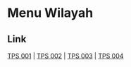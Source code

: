 # Menu Wilayah

## Link

[TPS 001](https://github.com/gigit-pemilu/pemilu-2024-21-kepulauan-riau/tree/main/pileg-dpr/hitung-suara/sub/21-kepulauan-riau/sub/02-karimun/sub/12-belat/sub/2003-penarah/sub/001-tps)
 | 
[TPS 002](https://github.com/gigit-pemilu/pemilu-2024-21-kepulauan-riau/tree/main/pileg-dpr/hitung-suara/sub/21-kepulauan-riau/sub/02-karimun/sub/12-belat/sub/2003-penarah/sub/002-tps)
 | 
[TPS 003](https://github.com/gigit-pemilu/pemilu-2024-21-kepulauan-riau/tree/main/pileg-dpr/hitung-suara/sub/21-kepulauan-riau/sub/02-karimun/sub/12-belat/sub/2003-penarah/sub/003-tps)
 | 
[TPS 004](https://github.com/gigit-pemilu/pemilu-2024-21-kepulauan-riau/tree/main/pileg-dpr/hitung-suara/sub/21-kepulauan-riau/sub/02-karimun/sub/12-belat/sub/2003-penarah/sub/004-tps)

